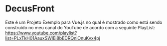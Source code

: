 # DecusFront

Este é um Projeto Exemplo para Vue.js no qual é mostrado como está sendo construído no meu canal do YouTube de acordo com a seguinte PlayList: https://www.youtube.com/playlist?list=PLxTkH01AauxSWlEi8bEDRQniOnuKvx4pj
